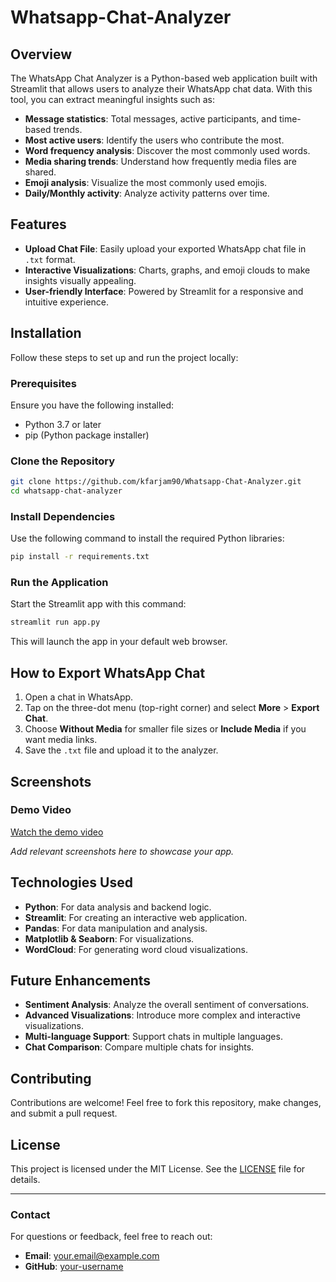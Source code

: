 # Whatsapp-Chat-Analyzer

## Overview
The WhatsApp Chat Analyzer is a Python-based web application built with Streamlit that allows users to analyze their WhatsApp chat data. With this tool, you can extract meaningful insights such as:

- **Message statistics**: Total messages, active participants, and time-based trends.
- **Most active users**: Identify the users who contribute the most.
- **Word frequency analysis**: Discover the most commonly used words.
- **Media sharing trends**: Understand how frequently media files are shared.
- **Emoji analysis**: Visualize the most commonly used emojis.
- **Daily/Monthly activity**: Analyze activity patterns over time.

## Features
- **Upload Chat File**: Easily upload your exported WhatsApp chat file in `.txt` format.
- **Interactive Visualizations**: Charts, graphs, and emoji clouds to make insights visually appealing.
- **User-friendly Interface**: Powered by Streamlit for a responsive and intuitive experience.

## Installation
Follow these steps to set up and run the project locally:

### Prerequisites
Ensure you have the following installed:
- Python 3.7 or later
- pip (Python package installer)

### Clone the Repository
```bash
git clone https://github.com/kfarjam90/Whatsapp-Chat-Analyzer.git
cd whatsapp-chat-analyzer
```

### Install Dependencies
Use the following command to install the required Python libraries:
```bash
pip install -r requirements.txt
```

### Run the Application
Start the Streamlit app with this command:
```bash
streamlit run app.py
```
This will launch the app in your default web browser.

## How to Export WhatsApp Chat
1. Open a chat in WhatsApp.
2. Tap on the three-dot menu (top-right corner) and select **More** > **Export Chat**.
3. Choose **Without Media** for smaller file sizes or **Include Media** if you want media links.
4. Save the `.txt` file and upload it to the analyzer.

## Screenshots
### Demo Video
[Watch the demo video](video.mp4)

*Add relevant screenshots here to showcase your app.*

## Technologies Used
- **Python**: For data analysis and backend logic.
- **Streamlit**: For creating an interactive web application.
- **Pandas**: For data manipulation and analysis.
- **Matplotlib & Seaborn**: For visualizations.
- **WordCloud**: For generating word cloud visualizations.

## Future Enhancements
- **Sentiment Analysis**: Analyze the overall sentiment of conversations.
- **Advanced Visualizations**: Introduce more complex and interactive visualizations.
- **Multi-language Support**: Support chats in multiple languages.
- **Chat Comparison**: Compare multiple chats for insights.

## Contributing
Contributions are welcome! Feel free to fork this repository, make changes, and submit a pull request.

## License
This project is licensed under the MIT License. See the [LICENSE](LICENSE) file for details.

---

### Contact
For questions or feedback, feel free to reach out:
- **Email**: your.email@example.com
- **GitHub**: [your-username](https://github.com/your-username)

